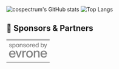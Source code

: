 ![cospectrum's GitHub stats](https://github-readme-stats.vercel.app/api?username=cospectrum&show=prs_merged_percentage&hide=stars,contribs&theme=dracula&show_icons=true)
![Top Langs](https://github-readme-stats.vercel.app/api/top-langs/?username=cospectrum&layout=compact&theme=dracula&hide=html)

## 🚀 Sponsors & Partners
<table>
  <tr>
    <td><a href="https://evrone.com"><img src="./sponsors/evrone-sponsored.svg" width="100" alt="evrone" /></a></td>
  </tr>
</table>
